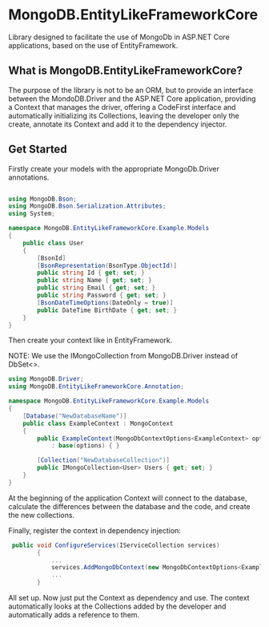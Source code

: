 # MongoDB.EntityLikeFrameworkCore
Library designed to facilitate the use of MongoDb in ASP.NET Core applications, based on the use of EntityFramework.


## What is MongoDB.EntityLikeFrameworkCore?
The purpose of the library is not to be an ORM, but to provide an interface between the MondoDB.Driver and the ASP.NET Core application, providing a Context that manages the driver, offering a CodeFirst interface and automatically initializing its Collections, leaving the developer only the create, annotate its Context and add it to the dependency injector.

## Get Started

Firstly create your models with the appropriate MongoDb.Driver annotations.

```cs

using MongoDB.Bson;
using MongoDB.Bson.Serialization.Attributes;
using System;

namespace MongoDB.EntityLikeFrameworkCore.Example.Models
{
    public class User
    {
        [BsonId]
        [BsonRepresentation(BsonType.ObjectId)]
        public string Id { get; set; }
        public string Name { get; set; }
        public string Email { get; set; }
        public string Password { get; set; }
        [BsonDateTimeOptions(DateOnly = true)]
        public DateTime BirthDate { get; set; }
    }
}
```

Then create your context like in EntityFramework.

NOTE: We use the IMongoCollection from MongoDB.Driver instead of DbSet<>.

```cs
using MongoDB.Driver;
using MongoDB.EntityLikeFrameworkCore.Annotation;

namespace MongoDB.EntityLikeFrameworkCore.Example.Models
{
    [Database("NewDatabaseName")]
    public class ExampleContext : MongoContext
    {
        public ExampleContext(MongoDbContextOptions<ExampleContext> options)
            : base(options) { }

        [Collection("NewDatabaseCollection")]
        public IMongoCollection<User> Users { get; set; }
    }
}
```

At the beginning of the application Context will connect to the database, calculate the differences between the database and the code, and create the new collections.

Finally, register the context in dependency injection:

```cs
 public void ConfigureServices(IServiceCollection services)
        {
            ...
            services.AddMongoDbContext(new MongoDbContextOptions<ExampleContext>("MONGODBCONNECTIONSTRING"));
            ...
        }
```

All set up.
Now just put the Context as dependency and use. The context automatically looks at the Collections added by the developer and automatically adds a reference to them.
